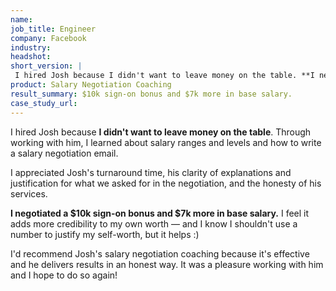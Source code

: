 ```yaml
---
name: 
job_title: Engineer
company: Facebook
industry: 
headshot: 
short_version: |
 I hired Josh because I didn't want to leave money on the table. **I negotiated a $10k sign-on bonus and $7k more in base salary.** I feel it adds more credibility to my own worth – and I know I shouldn't use a number to justify my self-worth, but it helps :)
product: Salary Negotiation Coaching
result_summary: $10k sign-on bonus and $7k more in base salary.
case_study_url: 
---
```


I hired Josh because **I didn't want to leave money on the table**. Through working with him, I learned about salary ranges and levels and how to write a salary negotiation email.

I appreciated Josh's turnaround time, his clarity of explanations and justification for what we asked for in the negotiation, and the honesty of his services.

**I negotiated a $10k sign-on bonus and $7k more in base salary.** I feel it adds more credibility to my own worth — and I know I shouldn't use a number to justify my self-worth, but it helps :)

I'd recommend Josh's salary negotiation coaching because it's effective and he delivers results in an honest way. It was a pleasure working with him and I hope to do so again!
